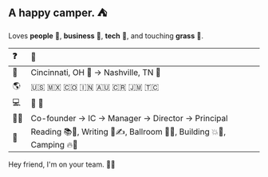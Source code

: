 ## A happy camper. ⛺

Loves **people** 🤗, **business** 🤝, **tech** 🦾, and touching **grass** 🌾.

| ❓ | 💬 |
|:---|:--|
| 📍 | Cincinnati, OH 🐅 → Nashville, TN 🤠 |
| 🌎 | 🇺🇸 🇲🇽 🇨🇴 🇮🇳 🇦🇺 🇨🇷 🇯🇲 🇹🇨 |
| 💻 | 🍎 🐧 |
| 👨‍💼 | Co-founder → IC → Manager → Director → Principal |
| 🥳 | Reading 📚📖, Writing 📓✍️, Ballroom 💃🕺, Building 💥🔨, Camping 🔥🌭 |

Hey friend, I'm on your team. 🤘😎

<!--
- 💻 
- 🧭 
- 🏕️ 
- 🔥 
- 🐛 
- 🪵 
- 🔦 
- 🌈 
- 🎣 
- 🪓 
- 🌭 
- 📖 
- 🏔️ 
-->
